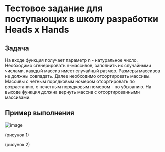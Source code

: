 # Тестовое задание для поступающих в школу разработки Heads x Hands

## Задача

На входе функция получает параметр n - натуральное число. Необходимо сгенерировать n-массивов, заполнить их случайными числами, каждый массив имеет случайный размер. Размеры массивов не должны совпадать. Далее необходимо отсортировать массивы. Массивы с четным порядковым номером отсортировать по возрастанию, с нечетным порядковым номером - по убыванию. На выходе функция должна вернуть массив с отсортированными массивами.

## Пример выполнения

![image](https://user-images.githubusercontent.com/74682814/133120048-93f04cb8-806d-4f62-8901-78e616be22c6.png)

(рисунок 1)

(рисунок 2)



